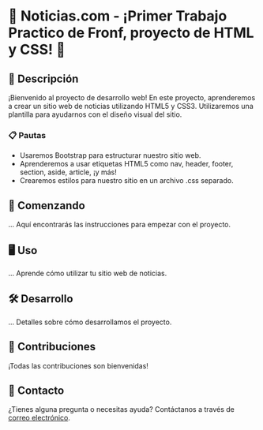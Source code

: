 # 🌟 Noticias.com - ¡Primer Trabajo Practico de Fronf, proyecto de HTML y CSS! 📰

## 📝 Descripción
¡Bienvenido al proyecto de desarrollo web! En este proyecto, aprenderemos a crear un sitio web de noticias utilizando HTML5 y CSS3. Utilizaremos una plantilla para ayudarnos con el diseño visual del sitio.

### 📋 Pautas
- Usaremos Bootstrap para estructurar nuestro sitio web.
- Aprenderemos a usar etiquetas HTML5 como nav, header, footer, section, aside, article, ¡y más!
- Crearemos estilos para nuestro sitio en un archivo .css separado.

## 🚀 Comenzando
...
Aquí encontrarás las instrucciones para empezar con el proyecto.

## 🖥️ Uso
...
Aprende cómo utilizar tu sitio web de noticias.

## 🛠️ Desarrollo
...
Detalles sobre cómo desarrollamos el proyecto.

## 🤝 Contribuciones
¡Todas las contribuciones son bienvenidas!


## 📧 Contacto
¿Tienes alguna pregunta o necesitas ayuda? Contáctanos a través de [correo electrónico](briiansiilva08@gmail.com).
